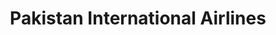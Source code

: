 ---
title: "Pakistan International Airlines"
url: /slm-abd/pakistan-international-airlines/
shop: Reisebüro
---